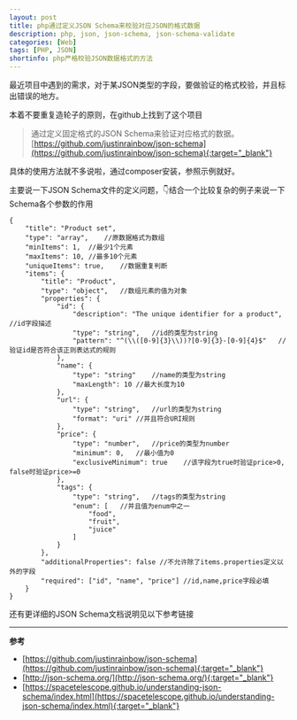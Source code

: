 ```yaml
---
layout: post
title: php通过定义JSON Schema来校验对应JSON的格式数据
description: php, json, json-schema, json-schema-validate
categories: [Web]
tags: [PHP, JSON]
shortinfo: php严格校验JSON数据格式的方法
---
```


最近项目中遇到的需求，对于某JSON类型的字段，要做验证的格式校验，并且标出错误的地方。

本着不要重复造轮子的原则，在github上找到了这个项目

> 通过定义固定格式的JSON Schema来验证对应格式的数据。<br>[https://github.com/justinrainbow/json-schema](https://github.com/justinrainbow/json-schema){:target="_blank"}

具体的使用方法就不多说啦，通过composer安装，参照示例就好。

主要说一下JSON Schema文件的定义问题，👇结合一个比较复杂的例子来说一下Schema各个参数的作用

```
{
    "title": "Product set",
    "type": "array",    //原数据格式为数组
    "minItems": 1,  //最少1个元素
    "maxItems": 10, //最多10个元素
    "uniqueItems": true,    //数据重复判断
    "items": {
        "title": "Product",
        "type": "object",   //数组元素的值为对象
        "properties": {
            "id": {
                "description": "The unique identifier for a product",   //id字段描述
                "type": "string",   //id的类型为string
                "pattern": "^(\\([0-9]{3}\\))?[0-9]{3}-[0-9]{4}$"   //验证id是否符合该正则表达式的规则
            },
            "name": {
                "type": "string"    //name的类型为string
                "maxLength": 10 //最大长度为10
            },
            "url": {
                "type": "string",   //url的类型为string
                "format": "uri" //并且符合URI规则
            },
            "price": {
                "type": "number",   //price的类型为number
                "minimum": 0,   //最小值为0
                "exclusiveMinimum": true    //该字段为true时验证price>0, false时验证price>=0
            },
            "tags": {
                "type": "string",   //tags的类型为string
                "enum": [   //并且值为enum中之一
                    "food",
                    "fruit",
                    "juice"
                ]
            }
        },
        "additionalProperties": false //不允许除了items.properties定义以外的字段
        "required": ["id", "name", "price"] //id,name,price字段必填
    }
}
```

还有更详细的JSON Schema文档说明见以下参考链接

---

**参考**

* [https://github.com/justinrainbow/json-schema](https://github.com/justinrainbow/json-schema){:target="_blank"}
* [http://json-schema.org/](http://json-schema.org/){:target="_blank"}
* [https://spacetelescope.github.io/understanding-json-schema/index.html](https://spacetelescope.github.io/understanding-json-schema/index.html){:target="_blank"}
